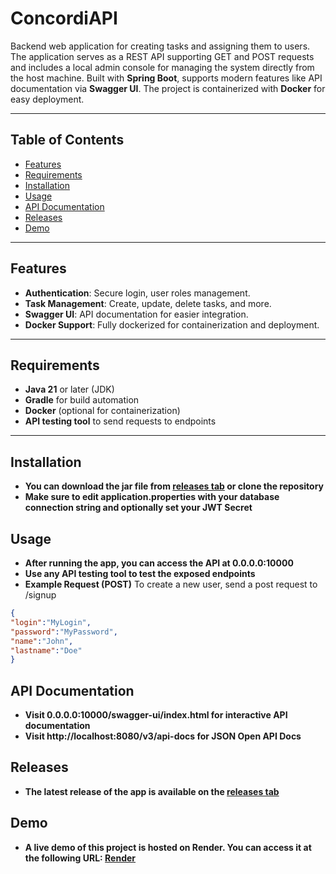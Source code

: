 # ConcordiAPI

Backend web application for creating tasks and assigning them to users. The application serves as a REST API supporting GET and POST requests and includes a local admin console for managing the system directly from the host machine. Built with **Spring Boot**, supports modern features like API documentation via **Swagger UI**. The project is containerized with **Docker** for easy deployment.

---

## Table of Contents

- [Features](#features)
- [Requirements](#requirements)
- [Installation](#installation)
- [Usage](#usage)
- [API Documentation](#api-documentation)
- [Releases](#releases)
- [Demo](#demo)

---

## Features

- **Authentication**: Secure login, user roles management.
- **Task Management**: Create, update, delete tasks, and more.
- **Swagger UI**: API documentation for easier integration.
- **Docker Support**: Fully dockerized for containerization and deployment.
  
---

## Requirements

- **Java 21** or later (JDK)
- **Gradle** for build automation
- **Docker** (optional for containerization)
- **API testing tool** to send requests to endpoints

---

## Installation

- **You can download the jar file from [releases tab](https://github.com/PatrykMarchewka/ConcordiAPI/releases/) or clone the repository** 
- **Make sure to edit application.properties with your database connection string and optionally set your JWT Secret**

## Usage

- **After running the app, you can access the API at 0.0.0.0:10000**
- **Use any API testing tool to test the exposed endpoints**
- **Example Request (POST)**
To create a new user, send a post request to /signup

```json
{
"login":"MyLogin",
"password":"MyPassword",
"name":"John",
"lastname":"Doe"
}
```

## API Documentation
- **Visit 0.0.0.0:10000/swagger-ui/index.html for interactive API documentation**
- **Visit http://localhost:8080/v3/api-docs for JSON Open API Docs**

## Releases
- **The latest release of the app is available on the [releases tab](https://github.com/PatrykMarchewka/ConcordiAPI/releases/)**

## Demo
- **A live demo of this project is hosted on Render. You can access it at the following URL: [Render](https://concordiapi.onrender.com)**
